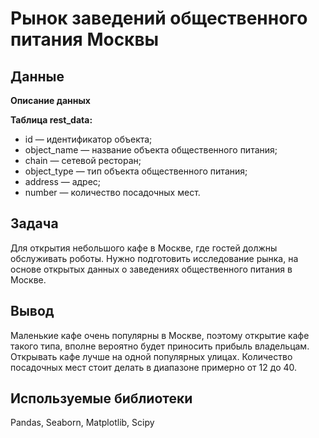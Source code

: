 # Рынок заведений общественного питания Москвы
## Данные

**Описание данных**

**Таблица rest_data:**
   * id — идентификатор объекта;
   * object_name — название объекта общественного питания;
   * chain — сетевой ресторан;
   * object_type — тип объекта общественного питания;
   * address — адрес;
   * number — количество посадочных мест.

## Задача

Для открытия небольшого кафе в Москве, где гостей должны обслуживать роботы. Нужно подготовить исследование рынка, на основе открытых данных о заведениях общественного питания в Москве.

## Вывод

Маленькие кафе очень популярны в Москве, поэтому открытие кафе такого типа, вполне вероятно будет приносить прибыль владельцам.
Открывать кафе лучше на одной популярных улицах. 
Количество посадочных мест стоит делать в диапазоне примерно от 12 до 40.

## Используемые библиотеки

Pandas, Seaborn, Matplotlib, Scipy
